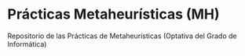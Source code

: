 # Prácticas Metaheurísticas (MH)
Repositorio de las Prácticas de Metaheurísticas (Optativa del Grado de Informática)
